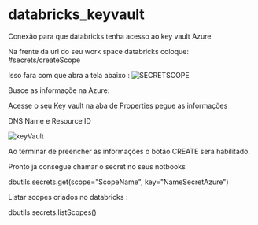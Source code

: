 # databricks_keyvault
Conexão para que databricks tenha acesso ao key vault Azure 

Na frente da url do seu work space databricks coloque: #secrets/createScope

Isso fara com que abra a tela abaixo : 
![SECRETSCOPE](https://github.com/gabrielabrag/databricks_keyvault/assets/108342265/e0931505-8026-4727-b66a-0371a9b977a7)

Busce as informaçõe na Azure: 

Acesse o seu Key vault na aba de Properties pegue as informações 

DNS Name e Resource ID

![keyVault](https://github.com/gabrielabrag/databricks_keyvault/assets/108342265/d6d0358e-9708-4b5d-a834-6f42f808e641)



Ao terminar de preencher as informações o botão CREATE sera habilitado. 

Pronto ja consegue chamar o secret no seus notbooks 

dbutils.secrets.get(scope="ScopeName", key="NameSecretAzure")

Listar scopes criados no databricks :

dbutils.secrets.listScopes()
